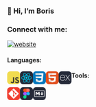 ### :hugs: Hi, I’m Boris

### Connect with me:
[![website](https://github.com/gauravghongde/social-icons/blob/master/SVG/Color/LinkedIN.svg)](https://www.linkedin.com/in/borisjaou)


#### Languages: ####
<img align="left" alt="JavaScript" width="30px" src="https://github.com/tandpfun/skill-icons/blob/main/icons/JavaScript.svg" />

<img align="left" alt="React" width="30px" src="https://github.com/tandpfun/skill-icons/blob/main/icons/React-Dark.svg" />

<img align="left" alt="CSS" width="30px" src="https://github.com/tandpfun/skill-icons/blob/main/icons/CSS.svg" />

<img align="left" alt="HTML" width="30px" src="https://github.com/tandpfun/skill-icons/blob/main/icons/HTML.svg" />

<img align="left" alt="ExpressJS" width="30px" src="https://github.com/tandpfun/skill-icons/blob/main/icons/ExpressJS-Dark.svg" />

#### Tools: ####
<img align="left" alt="Git" width="30px" src="https://github.com/tandpfun/skill-icons/blob/main/icons/Git.svg" />

<img align="left" alt="Figma" width="30px" src="https://github.com/tandpfun/skill-icons/blob/main/icons/Figma-Dark.svg" />

<img align="left" alt="Md" width="30px" src="https://github.com/tandpfun/skill-icons/blob/main/icons/Markdown-Dark.svg" />


<!---
Borisjaou/Borisjaou is a ✨ special ✨ repository because its `README.md` (this file) appears on your GitHub profile.
You can click the Preview link to take a look at your changes.
--->
